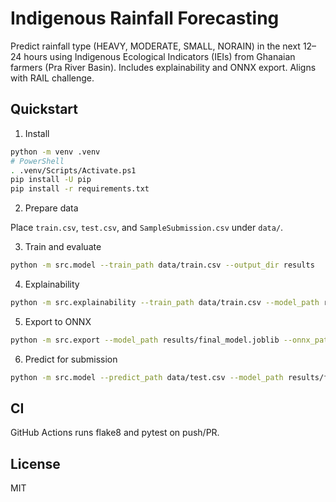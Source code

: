 # Indigenous Rainfall Forecasting

Predict rainfall type (HEAVY, MODERATE, SMALL, NORAIN) in the next 12–24 hours using Indigenous Ecological Indicators (IEIs) from Ghanaian farmers (Pra River Basin). Includes explainability and ONNX export. Aligns with RAIL challenge.

## Quickstart

1) Install

```bash
python -m venv .venv
# PowerShell
. .venv/Scripts/Activate.ps1
pip install -U pip
pip install -r requirements.txt
```

2) Prepare data

Place `train.csv`, `test.csv`, and `SampleSubmission.csv` under `data/`.

3) Train and evaluate

```bash
python -m src.model --train_path data/train.csv --output_dir results
```

4) Explainability

```bash
python -m src.explainability --train_path data/train.csv --model_path results/final_model.joblib --output_dir results/explainability
```

5) Export to ONNX

```bash
python -m src.export --model_path results/final_model.joblib --onnx_path results/model.onnx
```

6) Predict for submission

```bash
python -m src.model --predict_path data/test.csv --model_path results/final_model.joblib --submission_path results/submission.csv --sample_submission data/SampleSubmission.csv
```

## CI

GitHub Actions runs flake8 and pytest on push/PR.

## License

MIT
